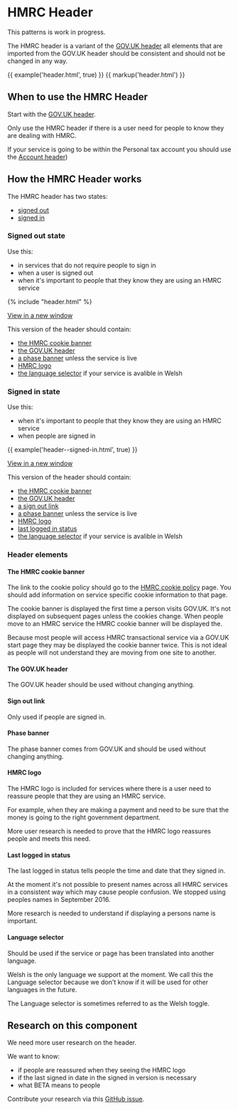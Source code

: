 # HMRC Header

<div class="alert alert--info">
  <p class="alert__message">This patterns is work in progress.</p>
</div>
  

The HMRC header is a variant of the [GOV.UK header](https://www.gov.uk/service-manual/design/add-the-govuk-header-and-footer) all elements that are imported from the GOV.UK header should be consistent and should not be changed in any way.

{{ example('header.html', true) }}
{{ markup('header.html') }}

## When to use the HMRC Header

Start with the [GOV.UK header](https://www.gov.uk/service-manual/design/add-the-govuk-header-and-footer).

Only use the HMRC header if there is a user need for people to know they are dealing with HMRC.

If your service is going to be within the Personal tax account you should use the [Account header](/components/accopunt-header/index.html))

## How the HMRC Header works

The HMRC header has two states:

-  [signed out](#signed-out-state)
-  [signed in](#signed-in-state)

### Signed out state

Use this:

- in services that do not require people to sign in
- when a user is signed out
- when it's important to people that they know they are using an HMRC service

<div class="example">
  <div class="scale-wrapper">
    <div class="scale">{% include "header.html" %}</div>
  </div>
</div>

[View in a new window](blank/header.html)

This version of the header should contain:

- [the HMRC cookie banner](#the-hmrc-cookie-banner)
- [the GOV.UK header](#the-gov.uk-header)
- [a phase banner](#phase-banner) unless the service is live
- [HMRC logo](#hmrc-logo)
- [the language selector](#language-selector) if your service is avalible in Welsh

### Signed in state

Use this:

- when it's important to people that they know they are using an HMRC service
- when people are signed in

{{ example('header--signed-in.html', true) }}

[View in a new window](header--signed-in.html)

This version of the header should contain:

- [the HMRC cookie banner](#the-hmrc-cookie-banner)
- [the GOV.UK header](#the-gov.uk-header)
- [a sign out link](#sign-out-link)
- [a phase banner](#phase-banner) unless the service is live
- [HMRC logo](#hmrc-logo)
- [last logged in status](#last-logged-in-status)
- [the language selector](#language-selector) if your service is avalible in Welsh

### Header elements

#### The HMRC cookie banner

The link to the cookie policy should go to the [HMRC cookie policy](https://www.tax.service.gov.uk/help/cookies) page. You should add information on service specific cookie information to that page.

The cookie banner is displayed the first time a person visits GOV.UK. It's not displayed on subsequent pages unless the cookies change. When people move to an HMRC service the HMRC cookie banner will be displayed the. 

Because most people will access HMRC transactional service via a GOV.UK start page they may be displayed the cookie banner twice. This is not ideal as people will not understand they are moving from one site to another. 

#### The GOV.UK header

The GOV.UK header should be used without changing anything.

#### Sign out link

Only used if people are signed in.

#### Phase banner

The phase banner comes from GOV.UK and should be used without changing anything.

#### HMRC logo

The HMRC logo is included for services where there is a user need to reassure people that they are using an HMRC service.

For example, when they are making a payment and need to be sure that the money is going to the right government department.

More user research is needed to prove that the HMRC logo reassures people and meets this need.

#### Last logged in status

The last logged in status tells people the time and date that they signed in.

At the moment it's not possible to present names across all HMRC services in a consistent way which may cause people confusion. We stopped using peoples names in September 2016.

More research is needed to understand if displaying a persons name is important.

#### Language selector

Should be used if the service or page has been translated into another language. 

Welsh is the only language we support at the moment. We call this the Language selector because we don't know if it will be used for other languages in the future. 

The Language selector is sometimes referred to as the Welsh toggle.

## Research on this component 

We need more user research on the header. 

We want to know:

- if people are reassured when they seeing the HMRC logo
- if the last signed in date in the signed in version is necessary
- what BETA means to people

Contribute your research via this [GitHub issue](https://github.com/hmrc/design-patterns/issues/4).






